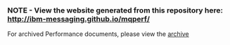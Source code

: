 ### NOTE - View the website generated from this repository here: http://ibm-messaging.github.io/mqperf/

For archived Performance documents, please view the [archive](https://github.com/ibm-messaging/mqperf/tree/gh-pages/archive)

